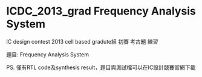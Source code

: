 # ICDC_2013_grad Frequency Analysis System
IC design contest 2013 cell based gradute組 初賽 考古題 練習

題目: Frequency Analysis System

PS. 僅有RTL code及synthesis result，題目與測試檔可以在IC設計競賽官網下載

